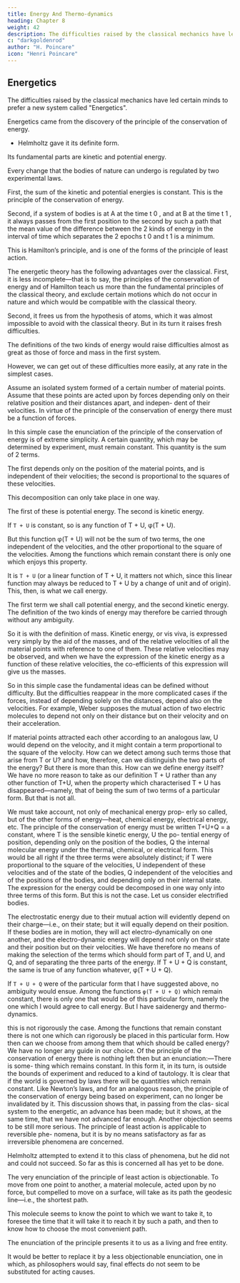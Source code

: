```yaml
---
title: Energy And Thermo-dynamics
heading: Chapter 8
weight: 42
description: The difficulties raised by the classical mechanics have led certain minds to prefer a new system called Energetics
c: "darkgoldenrod"
author: "H. Poincare"
icon: "Henri Poincare"
---
```



## Energetics

The difficulties raised by the classical mechanics have led certain minds to prefer a new system called "Energetics". 

Energetics came from the discovery of the principle of the conservation of energy. 
- Helmholtz gave it its definite form.

<!-- We begin by defining two quantities which play a fun-
damental part in this theory.  -->

Its fundamental parts are kinetic and potential energy. 

Every change that the bodies of nature can undergo is regulated by two experimental laws. 

First, the sum of the kinetic and potential energies is constant. This is the principle of the conservation of energy.

Second, if a system of bodies is at A at the time t 0 , and at B at the time t 1 , it always passes from the first position to the second by such a path that the mean value of the difference between the 2 kinds of energy in the interval of time which separates the 2 epochs t 0 and t 1 is a minimum. 

This is Hamilton’s principle, and is one of the forms of the principle of least action. 

The energetic theory has the following advantages over the classical. First, it is less incomplete—that is to say, the principles of the conservation of energy and of Hamilton teach us more than the fundamental principles of the classical theory, and exclude certain motions which do not occur in nature and which would be compatible with the classical theory. 

Second, it frees us from the hypothesis of atoms, which it was almost impossible to avoid with the classical theory. But in its turn it raises fresh difficulties. 

The definitions of the two kinds of energy would raise difficulties almost as great as those of force and mass in the first system. 

However, we can get out of these difficulties more easily, at any rate in the simplest cases. 

Assume an isolated system formed of a certain number of material points. Assume that these
points are acted upon by forces depending only on their relative position and their distances apart, and indepen-
dent of their velocities. In virtue of the principle of the
conservation of energy there must be a function of forces.

In this simple case the enunciation of the principle of the conservation of energy is of extreme simplicity. A certain quantity, which may be determined by experiment, must remain constant. This quantity is the sum of 2 terms. 

The first depends only on the position of the material points, and is independent of their velocities; the second is proportional to the squares of these velocities.

This decomposition can only take place in one way. 

The first of these is potential energy. The second is kinetic energy.

If `T + U` is constant, so is any function of T + U, φ(T + U). 

But this function φ(T + U) will not be the sum of two terms, the one independent of the
velocities, and the other proportional to the square of the
velocities. Among the functions which remain constant
there is only one which enjoys this property. 

It is `T + U` (or a linear function of T + U, it matters not which, since this linear function may always be reduced to T + U by a change of unit and of origin). This, then, is what we call energy. 

The first term we shall call potential energy, and the second kinetic energy. The definition of the two
kinds of energy may therefore be carried through without any ambiguity.

So it is with the definition of mass. Kinetic energy, or vis viva, is expressed very simply by the aid of the masses,
and of the relative velocities of all the material points with reference to one of them. These relative velocities
may be observed, and when we have the expression of the kinetic energy as a function of these relative velocities, the co-efficients of this expression will give us the masses. 

So in this simple case the fundamental ideas can be defined without difficulty. But the difficulties reappear in the more complicated cases if the forces, instead of depending solely on the distances, depend also on the velocities. For example, Weber supposes the mutual action of two electric molecules to depend not only on their
distance but on their velocity and on their acceleration.

If material points attracted each other according to an analogous law, U would depend on the velocity, and it
might contain a term proportional to the square of the velocity. How can we detect among such terms those that
arise from T or U? and how, therefore, can we distinguish the two parts of the energy? But there is more than this.
How can we define energy itself? We have no more reason to take as our definition T + U rather than any other
function of T+U, when the property which characterised T + U has disappeared—namely, that of being the sum
of two terms of a particular form. But that is not all. 

We must take account, not only of mechanical energy prop-
erly so called, but of the other forms of energy—heat,
chemical energy, electrical energy, etc. The principle of
the conservation of energy must be written T+U+Q = a
constant, where T is the sensible kinetic energy, U the po-
tential energy of position, depending only on the position
of the bodies, Q the internal molecular energy under the
thermal, chemical, or electrical form. This would be all right if the three terms were absolutely distinct; if T were
proportional to the square of the velocities, U independent of these velocities and of the state of the bodies,
Q independent of the velocities and of the positions of the bodies, and depending only on their internal state.
The expression for the energy could be decomposed in one way only into three terms of this form. But this is not
the case. Let us consider electrified bodies. 

The electrostatic energy due to their mutual action will evidently depend on their charge—i.e., on their state; but it will
equally depend on their position. If these bodies are in motion, they will act electro-dynamically on one another,
and the electro-dynamic energy will depend not only on their state and their position but on their velocities. We
have therefore no means of making the selection of the terms which should form part of T, and U, and Q, and
of separating the three parts of the energy. If T + U + Q is constant, the same is true of any function whatever,
φ(T + U + Q).

If `T + U + Q` were of the particular form that I have suggested above, no ambiguity would ensue. Among the
functions `φ(T + U + Q)` which remain constant, there is only one that would be of this particular form, namely the
one which I would agree to call energy. But I have saidenergy and thermo-dynamics.

this is not rigorously the case. Among the functions that
remain constant there is not one which can rigorously be
placed in this particular form. How then can we choose
from among them that which should be called energy?
We have no longer any guide in our choice.
Of the principle of the conservation of energy there
is nothing left then but an enunciation:—There is some-
thing which remains constant. In this form it, in its turn,
is outside the bounds of experiment and reduced to a kind
of tautology. It is clear that if the world is governed by
laws there will be quantities which remain constant. Like
Newton’s laws, and for an analogous reason, the principle
of the conservation of energy being based on experiment,
can no longer be invalidated by it.
This discussion shows that, in passing from the clas-
sical system to the energetic, an advance has been made;
but it shows, at the same time, that we have not advanced
far enough.
Another objection seems to be still more serious. The
principle of least action is applicable to reversible phe-
nomena, but it is by no means satisfactory as far as irreversible phenomena are concerned. 

Helmholtz attempted to extend it to this class of phenomena, but he did not and could not succeed. So far as this is concerned all has yet to be done. 

The very enunciation of the principle of least action is objectionable. To move from one
point to another, a material molecule, acted upon by no force, but compelled to move on a surface, will take as its path the geodesic line—i.e., the shortest path. 

This molecule seems to know the point to which we want to take it, to foresee the time that it will take it to reach
it by such a path, and then to know how to choose the most convenient path. 

The enunciation of the principle presents it to us as a living and free entity.

It would be better to replace it by a less objectionable enunciation, one in which, as philosophers
would say, final effects do not seem to be substituted for acting causes.

